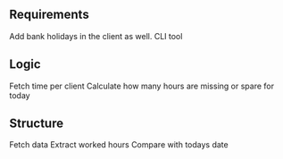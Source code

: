 ## Requirements
Add bank holidays in the client as well.
CLI tool


## Logic
Fetch time per client
Calculate how many hours are missing or spare for today

## Structure
Fetch data
Extract worked hours
Compare with todays date